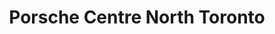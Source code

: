 ---
title: "Porsche Centre North Toronto"
url: /north-york/porsche-centre-north-toronto/
shop: car
---